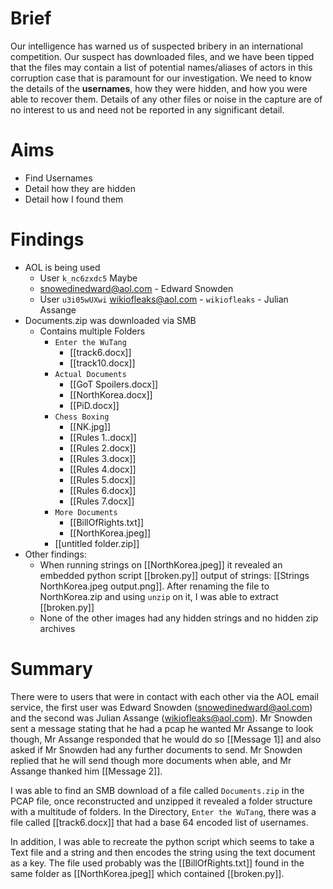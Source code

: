 # Brief 
Our intelligence has warned us of suspected bribery in an international competition. Our suspect has downloaded files, and we have been tipped that the files may contain a list of potential names/aliases of actors in this corruption case that is paramount for our investigation. We need to know the details of the **usernames**, how they were hidden, and how you were able to recover them. Details of any other files or noise in  the capture are of no interest to us and need not be reported in any significant detail.

# Aims
- Find Usernames
- Detail how they are hidden
- Detail how I found them

# Findings
- AOL is being used
	- User `k_nc6zxdc5` Maybe
	- snowedinedward@aol.com - Edward Snowden
	- User `u3i05wUXwi` wikiofleaks@aol.com - `wikiofleaks` - Julian Assange
- Documents.zip was downloaded via SMB
	- Contains multiple Folders
		- `Enter the WuTang`
			- [[track6.docx]]
			- [[track10.docx]]
		- `Actual Documents`
			- [[GoT Spoilers.docx]]
			- [[NorthKorea.docx]]
			- [[PiD.docx]]
		- `Chess Boxing`
			- [[NK.jpg]]
			- [[Rules 1..docx]]
			- [[Rules 2.docx]]
			- [[Rules 3.docx]]
			- [[Rules 4.docx]]
			- [[Rules 5.docx]]
			- [[Rules 6.docx]]
			- [[Rules 7.docx]]
		- `More Documents`
			- [[BillOfRights.txt]]
			- [[NorthKorea.jpeg]]
		- [[untitled folder.zip]]
- Other findings:
	- When running strings on [[NorthKorea.jpeg]] it revealed an embedded python script [[broken.py]] output of strings: [[Strings NorthKorea.jpeg output.png]]. After renaming the file to NorthKorea.zip and using `unzip` on it, I was able to extract [[broken.py]]
	- None of the other images had any hidden strings and no hidden zip archives

# Summary
There were to users that were in contact with each other via the AOL email service, the first user was Edward Snowden (snowedinedward@aol.com) and the second was Julian Assange (wikiofleaks@aol.com). Mr Snowden sent a message stating that he had a pcap he wanted Mr Assange to look though, Mr Assange responded that he would do so [[Message 1]] and also asked if Mr Snowden had any further documents to send. Mr Snowden replied that he will send though more documents when able, and Mr Assange thanked him [[Message 2]].

I was able to find an SMB download of a file called `Documents.zip` in the PCAP file, once reconstructed and unzipped it revealed a folder structure with a multitude of folders. In the Directory, `Enter the WuTang`, there was a file called [[track6.docx]] that had a base 64 encoded list of usernames.

In addition, I was able to recreate the python script which seems to take a Text file and a string and then encodes the string using the text document as a key. The file used probably was the [[BillOfRights.txt]] found in the same folder as [[NorthKorea.jpeg]] which contained [[broken.py]].
